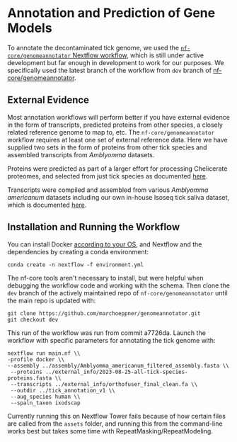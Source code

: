 # Annotation and Prediction of Gene Models
To annotate the decontaminated tick genome, we used the [`nf-core/genomeannotator` Nextflow workflow](https://nf-co.re/genomeannotator/dev/), which is still under active development but far enough in development to work for our purposes. We specifically used the latest branch of the workflow from `dev` branch of [nf-core/genomeannotator](https://github.com/marchoeppner/genomeannotator).

## External Evidence
Most annotation workflows will perform better if you have external evidence in the form of transcripts, predicted proteins from other species, a closely related reference genome to map to, etc. The `nf-core/genomeannotator` workflow requires at least one set of external reference data. Here we have supplied two sets in the form of proteins from other tick species and assembled transcripts from _Amblyomma_ datasets.

Proteins were predicted as part of a larger effort for processing Chelicerate proteomes, and selected from just tick species as documented [here](https://github.com/Arcadia-Science/2023-chelicerate-analysis).

Transcripts were compiled and assembled from various _Amblyomma americanum_ datasets including our own in-house Isoseq tick saliva dataset, which is documented [here](https://github.com/Arcadia-Science/2023-amblyomma-americanum-txome-assembly).

## Installation and Running the Workflow
You can install Docker [according to your OS](https://docs.docker.com/engine/install/), and Nextflow and the dependencies by creating a conda environment:
```
conda create -n nextflow -f environment.yml
```

The nf-core tools aren't necessary to install, but were helpful when debugging the workflow code and working with the schema. Then clone the `dev` branch of the actively maintained repo of `nf-core/genomeannotator` until the main repo is updated with:
```
git clone https://github.com/marchoeppner/genomeannotator.git
git checkout dev
```

This run of the workflow was run from commit a7726da. Launch the workflow with specific parameters for annotating the tick genome with:
```
nextflow run main.nf \\
-profile docker \\
--assembly ../assembly/Amblyomma_americanum_filtered_assembly.fasta \\
 --proteins ../external_info/2023-08-25-all-tick-species-proteins.fasta \\
 --transcripts ../external_info/orthofuser_final_clean.fa \\
 --outdir ../tick_annotation_v1 \\
 --aug_species human \\
 --spaln_taxon ixodscap
```

Currently running this on Nextflow Tower fails because of how certain files are called from the `assets` folder, and running this from the command-line works best but takes some time with RepeatMasking/RepeatModeling.
